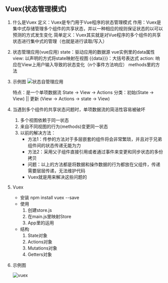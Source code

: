 ## Vuex(状态管理模式)
1. 什么是Vuex
   定义：Vuex是专门用于Vue程序的状态管理模式
   作用：Vuex是集中式存储管理多个组件的共享状态，并以一种相应的规则保证状态的以可以预测的方式发生变化
   简单定义：Vuex其实就是对Vue程序的多个组件的共享状态进行集中式的管理（也就是进行读取/写入）

2. 状态管理应用(vue应用)
   state：驱动应用的数据源 vue实例里的data属性
   view: 以声明的方式将state映射在视图 {{data}}}：大括号表达式
   action: 响应在View上用户输入导致的状态变化（n个事件方法响应） methods里的方法

3. 示例图
   ![状态自管理应用](F:\前端\练习\Vue练习\vue-vuex\static\flow.png)

   特点：是一个单项数据流 State -> View -> Actions
   分类：初始(State -> View) || 更新 (View -> Actions -> state -> View)

4. 当遇到多个组件的共享状态问题时，单项数据流的简洁性容易被破坏
   1. 多个视图依赖于同一状态
   2. 来自不同视图的行为(methods)变更同一状态
   3. 以前的解决方法：
       * 方法1：传参的方法对于多层嵌套的组件将会非常繁琐，并且对于兄弟组件间的状态传递无能为力
       * 方法2：采用父子组件直接引用或者通过事件来变更和同步状态的多份拷贝
       * 问题：以上的方法都是将数据和操作数据的行为都放在父组件，传递需要层层传递，无法维护代码
       * Vuex就是用来解决这些问题的
5. Vuex
   * 安装
     npm install vuex --save
   * 使用
     1. 创建store.js
     2. 在main.js里映射Store
     3. App里的运用
   * 结构
     1. State对象
     2. Actions对象
     3. Mutations对象
     4. Getters对象

6. 示例图

   ![vuex](F:\前端\练习\Vue练习\vue-vuex\static\vuex.png)